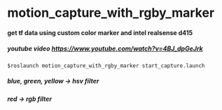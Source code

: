 motion_capture_with_rgby_marker
========================
#### get tf data using custom color marker and intel realsense d415
##### youtube video https://www.youtube.com/watch?v=4BJ_dpGeJrk
```$roslaunch motion_capture_with_rgby_marker start_capture.launch```

##### blue, green, yellow -> hsv filter
##### red -> rgb filter
